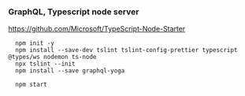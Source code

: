 ### GraphQL, Typescript node server

https://github.com/Microsoft/TypeScript-Node-Starter

```
  npm init -y
  npm install --save-dev tslint tslint-config-prettier typescript @types/ws nodemon ts-node
  npx tslint --init
  npm install --save graphql-yoga
```

```
  npm start
```
